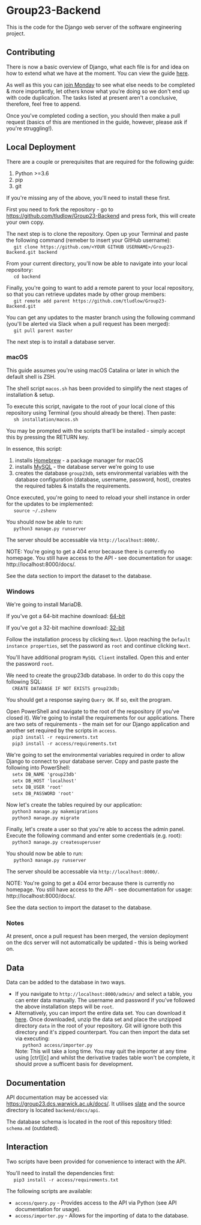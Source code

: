 # Group23-Backend
This is the code for the Django web server of the software engineering project. 

## Contributing
There is now a basic overview of Django, what each file is for and idea on how to extend what we have at the moment. You can view the guide  [here](https://github.com/tludlow/Group23-Backend/blob/master/guide.pdf).

As well as this you can [join Monday](https://group651.monday.com/users/sign_up?invitationId=8988391078060137000) to see what else needs to be completed & more importantly, let others know what you're doing so we don't end up with code duplication. The tasks listed at present aren't a conclusive, therefore, feel free to append.

Once you've completed coding a section, you should then make a pull request (basics of this are mentioned in the guide, however, please ask if you're struggling!).

## Local Deployment
There are a couple or prerequisites that are required for the following guide:
1. Python >=3.6
2. pip
3. git  

If you're missing any of the above, you'll need to install these first.

First you need to fork the repository - go to https://github.com/tludlow/Group23-Backend and press fork, this will create your own copy.

The next step is to clone the repository. Open up your Terminal and paste the following command (remeber to insert your GitHub username):  
&nbsp;&nbsp;&nbsp;&nbsp; `git clone https://github.com/<YOUR GITHUB USERNAME>/Group23-Backend.git backend`  

From your current directory, you'll now be able to navigate into 
your local repository:  
&nbsp;&nbsp;&nbsp;&nbsp; `cd backend`   

Finally, you're going to want to add a remote parent to your local repository, so that you can retrieve updates made by other group members:   
&nbsp;&nbsp;&nbsp;&nbsp; `git remote add parent https://github.com/tludlow/Group23-Backend.git`    

You can get any updates to the master branch using the following command (you'll be alerted via Slack when a pull request has been merged):  
&nbsp;&nbsp;&nbsp;&nbsp; `git pull parent master`


The next step is to install a database server.

### macOS
This guide assumes you're using macOS Catalina or later in which the default shell is ZSH.

The shell script `macos.sh` has been provided to simplify the next stages of installation & setup.

To execute this script, navigate to the root of your local clone of this repository using Terminal (you should already be there). Then paste:  
&nbsp;&nbsp;&nbsp;&nbsp; `sh installation/macos.sh`  

You may be prompted with the scripts that'll be installed - simply accept this by pressing the RETURN key. 

In essence, this script:
1. installs [Homebrew](https://brew.sh) - a package manager for macOS
2. installs [MySQL](https://www.mysql.com) - the database server we're going to use 
3. creates the database `group23db`, sets environmental variables with the database configuration (database, username, password, host), creates the required tables & installs the requirements.

Once executed, you're going to need to reload your shell instance in order for the updates to be implemented:  
&nbsp;&nbsp;&nbsp;&nbsp; `source ~/.zshenv`

You should now be able to run:  
&nbsp;&nbsp;&nbsp;&nbsp; `python3 manage.py runserver`  

The server should be accessable via `http://localhost:8000/`.

NOTE: You're going to get a 404 error because there is currently no homepage. You still have access to the API - see documentation for usage: http://localhost:8000/docs/.

See the data section to import the dataset to the database.

### Windows
We're going to install MariaDB.  

If you've got a 64-bit machine download: [64-bit](https://downloads.mariadb.org/interstitial/mariadb-10.4.12/winx64-packages/mariadb-10.4.12-winx64.msi/from/http%3A//mariadb.mirror.triple-it.nl/)


If you've got a 32-bit machine download: [32-bit](https://downloads.mariadb.org/interstitial/mariadb-10.4.12/win32-packages/mariadb-10.4.12-win32.msi/from/http%3A//mariadb.mirror.triple-it.nl/)

Follow the installation process by clicking `Next`. Upon reaching the `Default instance properties`, set the password as `root` and continue clicking `Next`. 

You'll have additional program `MySQL Client` installed. Open this and enter the password `root`. 

We need to create the group23db database. In order to do this copy the following SQL:  
&nbsp;&nbsp;&nbsp;&nbsp;`CREATE DATABASE IF NOT EXISTS group23db;`

You should get a response saying `Query OK`. If so, exit the program. 

Open PowerShell and navigate to the root of the respository (if you've closed it). We're going to install the requirements for our applications. There are two sets of requirements - the main set for our Django application and another set required by the scripts in `access`.  
&nbsp;&nbsp;&nbsp;&nbsp;`pip3 install -r requirements.txt`  
&nbsp;&nbsp;&nbsp;&nbsp;`pip3 install -r access/requirements.txt`

We're going to set the environmental variables required in order to allow Django to connect to your database server. Copy and paste paste the following into PowerShell:  
&nbsp;&nbsp;&nbsp;&nbsp;`setx DB_NAME 'group23db'`  
&nbsp;&nbsp;&nbsp;&nbsp;`setx DB_HOST 'localhost'`  
&nbsp;&nbsp;&nbsp;&nbsp;`setx DB_USER 'root'`  
&nbsp;&nbsp;&nbsp;&nbsp;`setx DB_PASSWORD 'root'`

Now let's create the tables required by our application:  
&nbsp;&nbsp;&nbsp;&nbsp;`python3 manage.py makemigrations`  
&nbsp;&nbsp;&nbsp;&nbsp;`python3 manage.py migrate`

Finally, let's create a user so that you're able to access the admin panel. Execute the following command and enter some credentials (e.g. root):   
&nbsp;&nbsp;&nbsp;&nbsp;`python3 manage.py createsuperuser`

You should now be able to run:  
&nbsp;&nbsp;&nbsp;&nbsp; `python3 manage.py runserver`  

The server should be accessable via `http://localhost:8000/`.

NOTE: You're going to get a 404 error because there is currently no homepage. You still have access to the API - see documentation for usage: http://localhost:8000/docs/.

See the data section to import the dataset to the database.

### Notes
At present, once a pull request has been merged, the version deployment on the dcs server will not automatically be updated - this is being worked on. 

## Data
Data can be added to the database in two ways.
* If you navigate to  `http://localhost:8000/admin/` and select a table, you can enter data manually. The username and password if you've followed the above installation steps will be `root`.
* Alternatively, you can import the entire data set. You can download it [here](https://drive.google.com/open?id=1qUfmmqi22YMCp7R0KIyZfj4vKYw3PqcC). Once downloaded, unzip the data set and place the unzipped directory `data` in the root of your repository. Git will ignore both
this directory and it's zipped counterpart. You can then import the data set via executing:  
&nbsp;&nbsp;&nbsp;&nbsp; `python3 access/importer.py`  
Note: This will take a long time. You may quit the importer at any time using [ctrl][c] and whilst the derivative trades table won't be complete, it should prove a sufficent basis for development.

## Documentation
API documentation may be accessed via: https://group23.dcs.warwick.ac.uk/docs/. It utilises [slate](https://github.com/slatedocs/slate) and the source directory is located `backend/docs/api`.

The database schema is located in the root of this repository titled: `schema.md` (outdated).

## Interaction
Two scripts have been provided for convenience to interact with the API. 

You'll need to install the dependencies first:  
&nbsp;&nbsp;&nbsp;&nbsp; `pip3 install -r access/requirements.txt`  

The following scripts are available:
* `access/query.py` - Provides access to the API via Python (see API
  documentation for usage).
* `access/importer.py` - Allows for the importing of data to the database.
